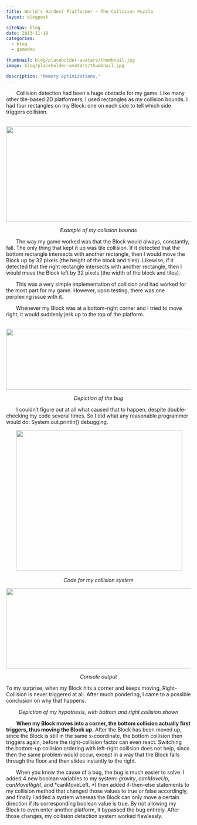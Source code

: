 ```yaml
---
title: World’s Hardest Platformer – The Collision Puzzle
layout: blogpost

siteNav: blog
date: 2013-11-19
categories:
  - blog
  - gamedev

thumbnail: blog/placeholder-avatars/thumbnail.jpg
image: blog/placeholder-avatars/thumbnail.jpg

description: "Memory optimizations."
---
```


<span style="visibility:hidden;">+++</span>Collision detection had been a huge obstacle for my game. Like many other tile-based 2D platformers, I used rectangles as my collision bounds. I had four rectangles on my Block: one on each side to tell which side triggers collision.

<p align="center">
   <img class="aligncenter" alt="" src="http://i.imgur.com/K3EcjRN.png" width="598" height="260" />
</p>

<p style="text-align:center;" align="center">
  <i>Example of my collision bounds</i>
</p>

<span style="visibility:hidden;">+++</span>The way my game worked was that the Block would always, constantly, fall. The only thing that kept it up was tile collision. If it detected that the bottom rectangle intersects with another rectangle, then I would move the Block up by 32 pixels (the height of the block and tiles). Likewise, if it detected that the right rectangle intersects with another rectangle, then I would move the Block left by 32 pixels (the width of the block and tiles).

<span style="visibility:hidden;">+++</span>This was a very simple implementation of collision and had worked for the most part for my game. However, upon testing, there was one perplexing issue with it.

<span style="visibility:hidden;">+++</span>Whenever my Block was at a bottom-right corner and I tried to move right, it would suddenly jerk up to the top of the platform.

<p align="center">
   <img class="aligncenter" alt="" src="http://i.imgur.com/YGNIHJJ.png" width="623" height="166" />
</p>

<p style="text-align:center;" align="center">
  <i>Depiction of the bug</i>
</p>

<span style="visibility:hidden;">+++</span>I couldn’t figure out at all what caused that to happen, despite double-checking my code several times. So I did what any reasonable programmer would do: System.out.println() debugging.

<p align="center">
   <img class="aligncenter" alt="" src="http://i.imgur.com/cLgKw9T.png" width="453" height="382" />
</p>

<p style="text-align:center;" align="center">
  <i>Code for my collision system</i>
</p>

<p align="center">
  <img class="aligncenter" alt="" src="http://i.imgur.com/Eg2Auqh.png" width="550" height="218" />
</p>

<p style="text-align:center;" align="center">
  <i>Console output</i>
</p>

To my surprise, when my Block hits a corner and keeps moving, Right-Collision is never triggered at all. After much pondering, I came to a possible conclusion on why that happens.

<p style="text-align:center;" align="center">
  <i>Depiction of my hypothesis, with bottom and right collision shown</i>
</p>

<span style="visibility:hidden;">+++</span>**When my Block moves into a corner, the bottom collision actually first triggers, thus moving the Block up.** After the Block has been moved up, since the Block is still in the same x-coordinate, the bottom collision then triggers again, before the right-collision factor can even react. Switching the bottom-up collision ordering with left-right collision does not help, since then the same problem would occur, except in a way that the Block falls through the floor and then slides instantly to the right.

<span style="visibility:hidden;">+++</span>When you know the cause of a bug, the bug is much easier to solve. I added 4 new boolean variables to my system: *gravity*, *canMoveUp*, *canMoveRight*, and *canMoveLeft. *I then added if-then-else statements to my collision method that changed those values to true or false accordingly, and finally I added a system whereas the Block can only move a certain direction if its corresponding boolean value is true. By not allowing my Block to even enter another platform, it bypassed the bug entirely. After those changes, my collision detection system worked flawlessly.